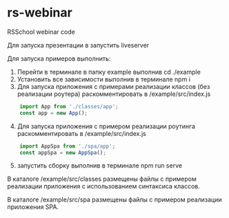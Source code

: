 # rs-webinar
RSSchool webinar code

Для запуска презентации в запустить liveserver

Для запуска примеров выполнить:
  1. Перейти в терминале в папку example выполнив cd ./example
  2. Установить все зависимости выполнив в терминале npm i
  3. Для запуска приложения с примерами реализации классов (без реализации роутера) раскомментировать в /example/src/index.js
```js
	import App from './classes/app';
	const app = new App();
```
  4. Для запуска приложения с примером реализации роутинга раскомментировать в /example/src/index.js
```js
	import AppSpa from './spa/app';
	const appSpa = new AppSpa();	
```
  5. запустить сборку выполнив в терминале npm run serve
  
В каталоге /example/src/classes размещены файлы с примером реализации приложения с использованием синтаксиса классов.

В каталоге /example/src/spa размещены файлы с примером реализации приложения SPA.
